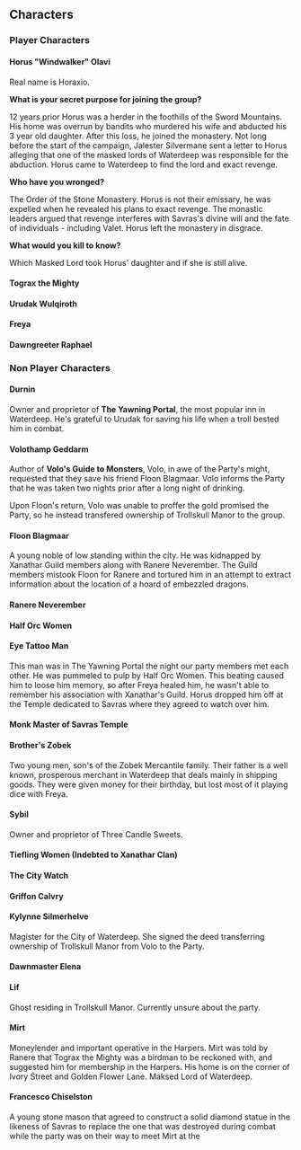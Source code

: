 ## Characters

### Player Characters

#### Horus "Windwalker" Olavi

Real name is Horaxio. 

**What is your secret purpose for joining the group?**

 12 years prior Horus was a herder in the foothills of the Sword Mountains. His home was overrun by bandits who murdered his wife and abducted his 3 year old daughter. After this loss, he joined the monastery. Not long before the start of the campaign, Jalester Silvermane sent a letter to Horus alleging that one of the masked lords of Waterdeep was responsible for the abduction. Horus came to Waterdeep to find the lord and exact revenge.

**Who have you wronged?**

The Order of the Stone Monastery. Horus is not their emissary, he was expelled when he revealed his plans to exact revenge. The monastic leaders argued that revenge interferes with Savras's divine will and the fate of individuals - including Valet. Horus left the monastery in disgrace.

**What would you kill to know?**

Which Masked Lord took Horus' daughter and if she is still alive.

#### Tograx the Mighty

#### Urudak Wulqiroth

#### Freya

#### Dawngreeter Raphael

### Non Player Characters

#### Durnin

Owner and proprietor of **The Yawning Portal**, the most popular inn in Waterdeep. He's grateful to Urudak for saving his life when a troll bested him in combat. 

#### Volothamp Geddarm

Author of **Volo's Guide to Monsters**, Volo, in awe of the Party's might, requested that they save his friend Floon Blagmaar. Volo informs the Party that he was taken two nights prior after a long night of drinking. 

Upon Floon's return, Volo was unable to proffer the gold promised the Party, so he instead transfered ownership of Trollskull Manor to the group. 

#### Floon Blagmaar

A young noble of low standing within the city. He was kidnapped by Xanathar Guild members along with Ranere Neverember. The Guild members mistook Floon for Ranere and tortured him in an attempt to extract information about the location of a hoard of embezzled dragons. 

#### Ranere Neverember

#### Half Orc Women

#### Eye Tattoo Man

This man was in The Yawning Portal the night our party members met each other. He was pummeled to pulp by Half Orc Women. This beating caused him to loose him memory, so after Freya healed him, he wasn't able to remember his association with Xanathar's Guild. Horus dropped him off at the Temple dedicated to Savras where they agreed to watch over him. 

#### Monk Master of Savras Temple

#### Brother's Zobek

Two young men, son's of the Zobek Mercantile family. Their father is a well known, prosperous merchant in Waterdeep that deals mainly in shipping goods. They were given money for their birthday, but lost most of it playing dice with Freya.

#### Sybil

Owner and proprietor of Three Candle Sweets.

#### Tiefling Women (Indebted to Xanathar Clan)

#### The City Watch

#### Griffon Calvry

#### Kylynne Sil­merhelve

Magister for the City of Waterdeep. She signed the deed transferring ownership of Trollskull Manor from Volo to the Party.

#### Dawnmaster Elena

#### Lif

Ghost residing in Trollskull Manor. Currently unsure about the party.

#### Mirt

Moneylender and important operative in the Harpers. Mirt was told by Ranere that Tograx the Mighty was a birdman to be reckoned with, and suggested him for membership in the Harpers. His home is on the corner of Ivory Street and Golden Flower Lane. Maksed Lord of Waterdeep.

#### Francesco Chiselston

A young stone mason that agreed to construct a solid diamond statue in the likeness of Savras to replace the one that was destroyed during combat while the party was on their way to meet Mirt at the 

